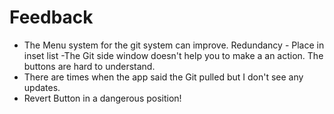 # Feedback

- The Menu system for the git system can improve. Redundancy - Place in inset list
-The Git side window doesn't help you to make a an action. The buttons are hard to understand.
- There are times when the app said the Git pulled but I don't see any updates.
- Revert Button in a dangerous position!